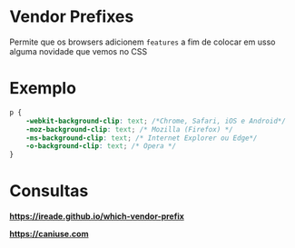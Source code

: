 # Vendor Prefixes

Permite que os browsers adicionem `features` a fim de colocar em usso alguma novidade que vemos no CSS

# Exemplo

```css
p {
    -webkit-background-clip: text; /*Chrome, Safari, iOS e Android*/
	-moz-background-clip: text; /* Mozilla (Firefox) */
	-ms-background-clip: text; /* Internet Explorer ou Edge*/
	-o-background-clip: text; /* Opera */
}
```

# Consultas

**https://ireade.github.io/which-vendor-prefix**

**https://caniuse.com**